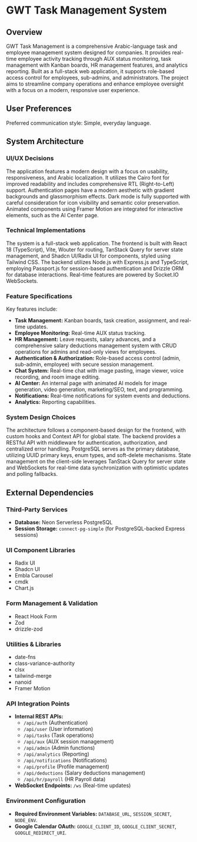 # GWT Task Management System

## Overview

GWT Task Management is a comprehensive Arabic-language task and employee management system designed for companies. It provides real-time employee activity tracking through AUX status monitoring, task management with Kanban boards, HR management features, and analytics reporting. Built as a full-stack web application, it supports role-based access control for employees, sub-admins, and administrators. The project aims to streamline company operations and enhance employee oversight with a focus on a modern, responsive user experience.

## User Preferences

Preferred communication style: Simple, everyday language.

## System Architecture

### UI/UX Decisions

The application features a modern design with a focus on usability, responsiveness, and Arabic localization. It utilizes the Cairo font for improved readability and includes comprehensive RTL (Right-to-Left) support. Authentication pages have a modern aesthetic with gradient backgrounds and glassmorphism effects. Dark mode is fully supported with careful consideration for icon visibility and semantic color preservation. Animated components using Framer Motion are integrated for interactive elements, such as the AI Center page.

### Technical Implementations

The system is a full-stack web application. The frontend is built with React 18 (TypeScript), Vite, Wouter for routing, TanStack Query for server state management, and Shadcn UI/Radix UI for components, styled using Tailwind CSS. The backend utilizes Node.js with Express.js and TypeScript, employing Passport.js for session-based authentication and Drizzle ORM for database interactions. Real-time features are powered by Socket.IO WebSockets.

### Feature Specifications

Key features include:
- **Task Management:** Kanban boards, task creation, assignment, and real-time updates.
- **Employee Monitoring:** Real-time AUX status tracking.
- **HR Management:** Leave requests, salary advances, and a comprehensive salary deductions management system with CRUD operations for admins and read-only views for employees.
- **Authentication & Authorization:** Role-based access control (admin, sub-admin, employee) with secure session management.
- **Chat System:** Real-time chat with image pasting, image viewer, voice recording, and room image editing.
- **AI Center:** An internal page with animated AI models for image generation, video generation, marketing/SEO, text, and programming.
- **Notifications:** Real-time notifications for system events and deductions.
- **Analytics:** Reporting capabilities.

### System Design Choices

The architecture follows a component-based design for the frontend, with custom hooks and Context API for global state. The backend provides a RESTful API with middleware for authentication, authorization, and centralized error handling. PostgreSQL serves as the primary database, utilizing UUID primary keys, enum types, and soft-delete mechanisms. State management on the client-side leverages TanStack Query for server state and WebSockets for real-time data synchronization with optimistic updates and polling fallbacks.

## External Dependencies

### Third-Party Services

- **Database:** Neon Serverless PostgreSQL
- **Session Storage:** `connect-pg-simple` (for PostgreSQL-backed Express sessions)

### UI Component Libraries

- Radix UI
- Shadcn UI
- Embla Carousel
- cmdk
- Chart.js

### Form Management & Validation

- React Hook Form
- Zod
- drizzle-zod

### Utilities & Libraries

- date-fns
- class-variance-authority
- clsx
- tailwind-merge
- nanoid
- Framer Motion

### API Integration Points

- **Internal REST APIs:**
    - `/api/auth` (Authentication)
    - `/api/user` (User information)
    - `/api/tasks` (Task operations)
    - `/api/aux` (AUX session management)
    - `/api/admin` (Admin functions)
    - `/api/analytics` (Reporting)
    - `/api/notifications` (Notifications)
    - `/api/profile` (Profile management)
    - `/api/deductions` (Salary deductions management)
    - `/api/hr/payroll` (HR Payroll data)
- **WebSocket Endpoints:** `/ws` (Real-time updates)

### Environment Configuration

- **Required Environment Variables:** `DATABASE_URL`, `SESSION_SECRET`, `NODE_ENV`.
- **Google Calendar OAuth:** `GOOGLE_CLIENT_ID`, `GOOGLE_CLIENT_SECRET`, `GOOGLE_REDIRECT_URI`.